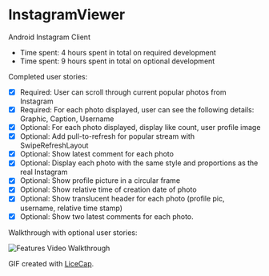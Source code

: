 InstagramViewer
===============


Android Instagram Client

- Time spent: 4 hours spent in total on required development
- Time spent: 9 hours spent in total on optional development


Completed user stories: 

- [x] Required: User can scroll through current popular photos from Instagram
- [x] Required: For each photo displayed, user can see the following details: Graphic, Caption, Username
- [x] Optional: For each photo displayed, display like count, user profile image
- [x] Optional: Add pull-to-refresh for popular stream with SwipeRefreshLayout
- [x] Optional: Show latest comment for each photo
- [x] Optional: Display each photo with the same style and proportions as the real Instagram
- [x] Optional: Show profile picture in a circular frame
- [x] Optional: Show relative time of creation date of photo
- [x] Optional: Show translucent header for each photo (profile pic, username, relative time stamp)
- [x] Optional: Show two latest comments for each photo.

Walkthrough with optional user stories:

![Features Video Walkthrough](demo2.gif)

GIF created with [LiceCap](http://www.cockos.com/licecap/).

